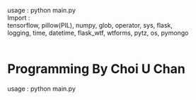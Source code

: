 usage : python main.py<br>
Import : <br>
tensorflow, pillow(PIL), numpy, glob, operator, sys, flask,<br>
logging, time, datetime, flask_wtf, wtforms, pytz, os, pymongo<br><br>

Programming By Choi U Chan<br>
=======
usage : python main.py
